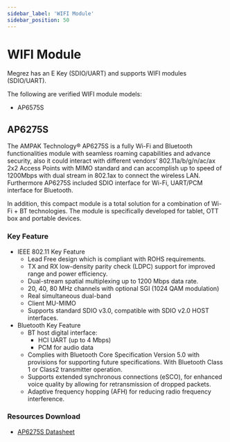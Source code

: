 ```yaml
---
sidebar_label: 'WIFI Module'
sidebar_position: 50
---
```


# WIFI Module

Megrez has an E Key (SDIO/UART) and supports WIFI modules (SDIO/UART).

The following are verified WIFI module models:

- AP6575S

## AP6275S

The AMPAK Technology® AP6275S is a fully Wi-Fi and Bluetooth functionalities module with seamless roaming capabilities and advance security, also it could interact with different vendors’ 802.11a/b/g/n/ac/ax 2x2 Access Points with MIMO standard and can accomplish up to speed of 1200Mbps with dual stream in 802.1ax to connect the wireless LAN. Furthermore AP6275S included SDIO interface for Wi-Fi, UART/PCM interface for Bluetooth.

In addition, this compact module is a total solution for a combination of Wi-Fi + BT technologies. The module is specifically developed for tablet, OTT box and portable devices.

### Key Feature

- IEEE 802.11 Key Feature
    - Lead Free design which is compliant with ROHS requirements.
    - TX and RX low-density parity check (LDPC) support for improved range and power efficiency.
    - Dual-stream spatial multiplexing up to 1200 Mbps data rate.
    - 20, 40, 80 MHz channels with optional SGI (1024 QAM modulation)
    - Real simultaneous dual-band
    - Client MU-MIMO
    - Supports standard SDIO v3.0, compatible with SDIO v2.0 HOST interfaces.
- Bluetooth Key Feature
    - BT host digital interface:
        - HCI UART (up to 4 Mbps)
        - PCM for audio data
    - Complies with Bluetooth Core Specification Version 5.0 with provisions for supporting future specifications. With Bluetooth Class 1 or Class2 transmitter operation.
    - Supports extended synchronous connections (eSCO), for enhanced voice quality by allowing for retransmission of dropped packets.
    - Adaptive frequency hopping (AFH) for reducing radio frequency interference.

### Resources Download

- [AP6275S Datasheet](https://github.com/milkv-megrez/megrez-files/blob/main/hardware/ap6275s-datasheet.pdf?raw=ture)
